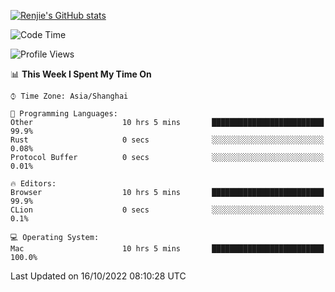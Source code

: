 [![Renjie's GitHub stats](https://github-readme-stats.vercel.app/api?username=liurenjie1024&show_icons=true&theme=chartreuse-dark)](https://github.com/anuraghazra/github-readme-stats)

<!--START_SECTION:waka-->
![Code Time](http://img.shields.io/badge/Code%20Time-232%20hrs%2011%20mins-blue)

![Profile Views](http://img.shields.io/badge/Profile%20Views-5-blue)

📊 **This Week I Spent My Time On** 

```text
⌚︎ Time Zone: Asia/Shanghai

💬 Programming Languages: 
Other                    10 hrs 5 mins       █████████████████████████   99.9% 
Rust                     0 secs              ░░░░░░░░░░░░░░░░░░░░░░░░░   0.08% 
Protocol Buffer          0 secs              ░░░░░░░░░░░░░░░░░░░░░░░░░   0.01%

🔥 Editors: 
Browser                  10 hrs 5 mins       █████████████████████████   99.9% 
CLion                    0 secs              ░░░░░░░░░░░░░░░░░░░░░░░░░   0.1%

💻 Operating System: 
Mac                      10 hrs 5 mins       █████████████████████████   100.0%

```


 Last Updated on 16/10/2022 08:10:28 UTC
<!--END_SECTION:waka-->

